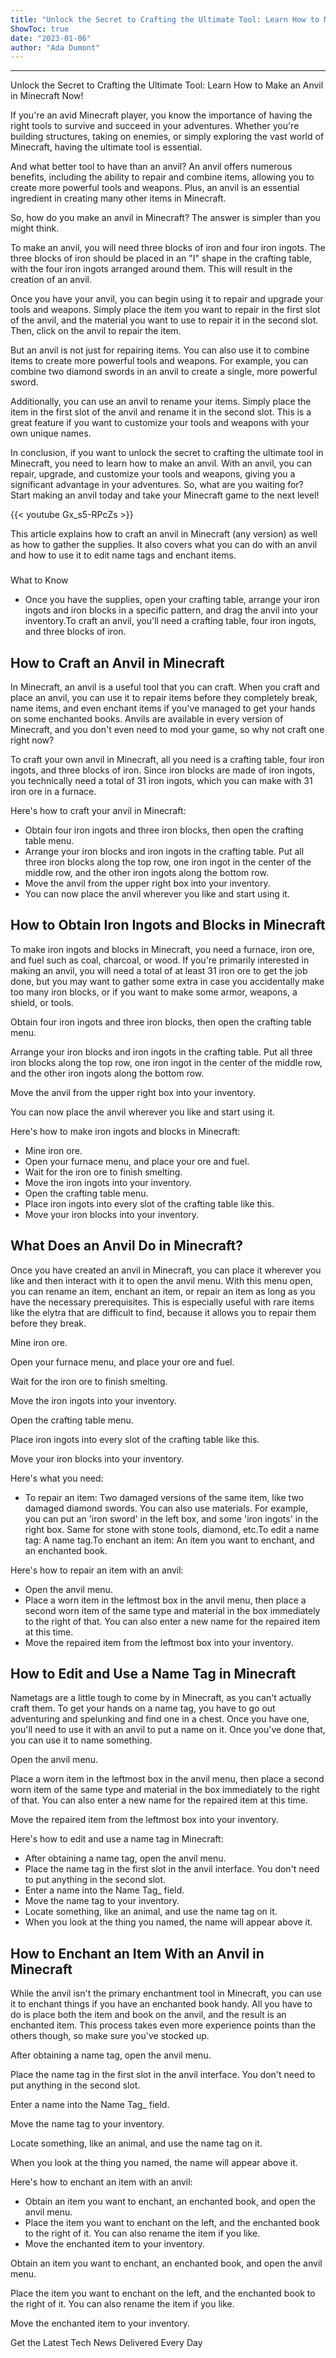 ```yaml
---
title: "Unlock the Secret to Crafting the Ultimate Tool: Learn How to Make an Anvil in Minecraft Now!"
ShowToc: true 
date: "2023-01-06"
author: "Ada Dumont"
---
```

*****
Unlock the Secret to Crafting the Ultimate Tool: Learn How to Make an Anvil in Minecraft Now!

If you're an avid Minecraft player, you know the importance of having the right tools to survive and succeed in your adventures. Whether you're building structures, taking on enemies, or simply exploring the vast world of Minecraft, having the ultimate tool is essential.

And what better tool to have than an anvil? An anvil offers numerous benefits, including the ability to repair and combine items, allowing you to create more powerful tools and weapons. Plus, an anvil is an essential ingredient in creating many other items in Minecraft.

So, how do you make an anvil in Minecraft? The answer is simpler than you might think.

To make an anvil, you will need three blocks of iron and four iron ingots. The three blocks of iron should be placed in an "I" shape in the crafting table, with the four iron ingots arranged around them. This will result in the creation of an anvil.

Once you have your anvil, you can begin using it to repair and upgrade your tools and weapons. Simply place the item you want to repair in the first slot of the anvil, and the material you want to use to repair it in the second slot. Then, click on the anvil to repair the item.

But an anvil is not just for repairing items. You can also use it to combine items to create more powerful tools and weapons. For example, you can combine two diamond swords in an anvil to create a single, more powerful sword.

Additionally, you can use an anvil to rename your items. Simply place the item in the first slot of the anvil and rename it in the second slot. This is a great feature if you want to customize your tools and weapons with your own unique names.

In conclusion, if you want to unlock the secret to crafting the ultimate tool in Minecraft, you need to learn how to make an anvil. With an anvil, you can repair, upgrade, and customize your tools and weapons, giving you a significant advantage in your adventures. So, what are you waiting for? Start making an anvil today and take your Minecraft game to the next level!

{{< youtube Gx_s5-RPcZs >}} 




This article explains how to craft an anvil in Minecraft (any version) as well as how to gather the supplies. It also covers what you can do with an anvil and how to use it to edit name tags and enchant items.

 
### 
What to Know
 
- Once you have the supplies, open your crafting table, arrange your iron ingots and iron blocks in a specific pattern, and drag the anvil into your inventory.To craft an anvil, you'll need a crafting table, four iron ingots, and three blocks of iron.

 
##   How to Craft an Anvil in Minecraft  
 

In Minecraft, an anvil is a useful tool that you can craft. When you craft and place an anvil, you can use it to repair items before they completely break, name items, and even enchant items if you've managed to get your hands on some enchanted books. Anvils are available in every version of Minecraft, and you don't even need to mod your game, so why not craft one right now?

 

To craft your own anvil in Minecraft, all you need is a crafting table, four iron ingots, and three blocks of iron. Since iron blocks are made of iron ingots, you technically need a total of 31 iron ingots, which you can make with 31 iron ore in a furnace.

 

Here's how to craft your anvil in Minecraft:

 
- Obtain four iron ingots and three iron blocks, then open the crafting table menu.
 - Arrange your iron blocks and iron ingots in the crafting table. Put all three iron blocks along the top row, one iron ingot in the center of the middle row, and the other iron ingots along the bottom row.
 - Move the anvil from the upper right box into your inventory.
 - You can now place the anvil wherever you like and start using it.

 
##   How to Obtain Iron Ingots and Blocks in Minecraft  
 

To make iron ingots and blocks in Minecraft, you need a furnace, iron ore, and fuel such as coal, charcoal, or wood. If you're primarily interested in making an anvil, you will need a total of at least 31 iron ore to get the job done, but you may want to gather some extra in case you accidentally make too many iron blocks, or if you want to make some armor, weapons, a shield, or tools.

 

Obtain four iron ingots and three iron blocks, then open the crafting table menu.

 

Arrange your iron blocks and iron ingots in the crafting table. Put all three iron blocks along the top row, one iron ingot in the center of the middle row, and the other iron ingots along the bottom row.

 

Move the anvil from the upper right box into your inventory.

 

You can now place the anvil wherever you like and start using it.

 

Here's how to make iron ingots and blocks in Minecraft:

 
- Mine iron ore.
 - Open your furnace menu, and place your ore and fuel.
 - Wait for the iron ore to finish smelting.
 - Move the iron ingots into your inventory.
 - Open the crafting table menu.
 - Place iron ingots into every slot of the crafting table like this.
 - Move your iron blocks into your inventory.

 
##   What Does an Anvil Do in Minecraft?  
 

Once you have created an anvil in Minecraft, you can place it wherever you like and then interact with it to open the anvil menu. With this menu open, you can rename an item, enchant an item, or repair an item as long as you have the necessary prerequisites. This is especially useful with rare items like the elytra that are difficult to find, because it allows you to repair them before they break.

 

Mine iron ore.

 

Open your furnace menu, and place your ore and fuel.

 

Wait for the iron ore to finish smelting.

 

Move the iron ingots into your inventory.

 

Open the crafting table menu.

 

Place iron ingots into every slot of the crafting table like this.

 

Move your iron blocks into your inventory.

 

Here's what you need:

 
- To repair an item: Two damaged versions of the same item, like two damaged diamond swords. You can also use materials. For example, you can put an 'iron sword' in the left box, and some 'iron ingots' in the right box. Same for stone with stone tools, diamond, etc.To edit a name tag: A name tag.To enchant an item: An item you want to enchant, and an enchanted book.

 

Here's how to repair an item with an anvil:

 
- Open the anvil menu.
 - Place a worn item in the leftmost box in the anvil menu, then place a second worn item of the same type and material in the box immediately to the right of that. You can also enter a new name for the repaired item at this time.
 - Move the repaired item from the leftmost box into your inventory.

 
##   How to Edit and Use a Name Tag in Minecraft  
 

Nametags are a little tough to come by in Minecraft, as you can't actually craft them. To get your hands on a name tag, you have to go out adventuring and spelunking and find one in a chest. Once you have one, you'll need to use it with an anvil to put a name on it. Once you've done that, you can use it to name something.

 

Open the anvil menu.

 

Place a worn item in the leftmost box in the anvil menu, then place a second worn item of the same type and material in the box immediately to the right of that. You can also enter a new name for the repaired item at this time.

 

Move the repaired item from the leftmost box into your inventory.

 

Here's how to edit and use a name tag in Minecraft:

 
- After obtaining a name tag, open the anvil menu.
 - Place the name tag in the first slot in the anvil interface. You don't need to put anything in the second slot.
 - Enter a name into the Name Tag_ field.
 - Move the name tag to your inventory.
 - Locate something, like an animal, and use the name tag on it.
 - When you look at the thing you named, the name will appear above it.

 
##   How to Enchant an Item With an Anvil in Minecraft  
 

While the anvil isn't the primary enchantment tool in Minecraft, you can use it to enchant things if you have an enchanted book handy. All you have to do is place both the item and book on the anvil, and the result is an enchanted item. This process takes even more experience points than the others though, so make sure you've stocked up.

 

After obtaining a name tag, open the anvil menu.

 

Place the name tag in the first slot in the anvil interface. You don't need to put anything in the second slot.

 

Enter a name into the Name Tag_ field.

 

Move the name tag to your inventory.

 

Locate something, like an animal, and use the name tag on it.

 

When you look at the thing you named, the name will appear above it.

 

Here's how to enchant an item with an anvil:

 
- Obtain an item you want to enchant, an enchanted book, and open the anvil menu.
 - Place the item you want to enchant on the left, and the enchanted book to the right of it. You can also rename the item if you like.
 - Move the enchanted item to your inventory.

 

Obtain an item you want to enchant, an enchanted book, and open the anvil menu.

 

Place the item you want to enchant on the left, and the enchanted book to the right of it. You can also rename the item if you like.

 

Move the enchanted item to your inventory.

 

Get the Latest Tech News Delivered Every Day




